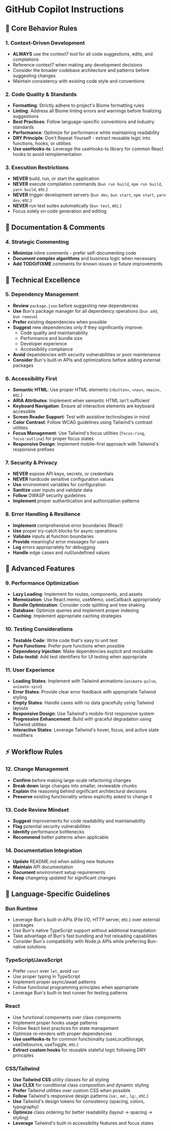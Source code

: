 # GitHub Copilot Instructions

## 🔧 Core Behavior Rules

### 1. **Context-Driven Development**

- **ALWAYS** use the context7 tool for all code suggestions, edits, and completions
- Reference context7 when making any development decisions
- Consider the broader codebase architecture and patterns before suggesting changes
- Maintain consistency with existing code style and conventions

### 2. **Code Quality & Standards**

- **Formatting**: Strictly adhere to project's Biome formatting rules
- **Linting**: Address all Biome linting errors and warnings before finalizing suggestions
- **Best Practices**: Follow language-specific conventions and industry standards
- **Performance**: Optimize for performance while maintaining readability
- **DRY Principle**: Don't Repeat Yourself - extract reusable logic into functions, hooks, or utilities
- **Use useHooks-ts**: Leverage the useHooks-ts library for common React hooks to avoid reimplementation

### 3. **Execution Restrictions**

- **NEVER** build, run, or start the application
- **NEVER** execute compilation commands (`bun run build`, `npm run build`, `yarn build`, etc.)
- **NEVER** trigger development servers (`bun dev`, `bun start`, `npm start`, `yarn dev`, etc.)
- **NEVER** run test suites automatically (`bun test`, etc.)
- Focus solely on code generation and editing

## 📝 Documentation & Comments

### 4. **Strategic Commenting**

- **Minimize** inline comments - prefer self-documenting code
- **Document complex algorithms** and business logic when necessary
- **Add TODO/FIXME** comments for known issues or future improvements

## 🎯 Technical Excellence

### 5. **Dependency Management**

- **Review** `package.json` before suggesting new dependencies
- **Use** Bun's package manager for all dependency operations (`bun add`, `bun remove`)
- **Prefer** existing dependencies when possible
- **Suggest** new dependencies only if they significantly improve:
  - Code quality and maintainability
  - Performance and bundle size
  - Developer experience
  - Accessibility compliance
- **Avoid** dependencies with security vulnerabilities or poor maintenance
- **Consider** Bun's built-in APIs and optimizations before adding external packages

### 6. **Accessibility First**

- **Semantic HTML**: Use proper HTML elements (`<button>`, `<nav>`, `<main>`, etc.)
- **ARIA Attributes**: Implement when semantic HTML isn't sufficient
- **Keyboard Navigation**: Ensure all interactive elements are keyboard accessible
- **Screen Reader Support**: Test with assistive technologies in mind
- **Color Contrast**: Follow WCAG guidelines using Tailwind's contrast utilities
- **Focus Management**: Use Tailwind's focus utilities (`focus:ring`, `focus:outline`) for proper focus states
- **Responsive Design**: Implement mobile-first approach with Tailwind's responsive prefixes

### 7. **Security & Privacy**

- **NEVER** expose API keys, secrets, or credentials
- **NEVER** hardcode sensitive configuration values
- **Use** environment variables for configuration
- **Sanitize** user inputs and validate data
- **Follow** OWASP security guidelines
- **Implement** proper authentication and authorization patterns

### 8. **Error Handling & Resilience**

- **Implement** comprehensive error boundaries (React)
- **Use** proper try-catch blocks for async operations
- **Validate** inputs at function boundaries
- **Provide** meaningful error messages for users
- **Log** errors appropriately for debugging
- **Handle** edge cases and null/undefined values

## 🚀 Advanced Features

### 9. **Performance Optimization**

- **Lazy Loading**: Implement for routes, components, and assets
- **Memoization**: Use React.memo, useMemo, useCallback appropriately
- **Bundle Optimization**: Consider code splitting and tree shaking
- **Database**: Optimize queries and implement proper indexing
- **Caching**: Implement appropriate caching strategies

### 10. **Testing Considerations**

- **Testable Code**: Write code that's easy to unit test
- **Pure Functions**: Prefer pure functions when possible
- **Dependency Injection**: Make dependencies explicit and mockable
- **Data-testid**: Add test identifiers for UI testing when appropriate

### 11. **User Experience**

- **Loading States**: Implement with Tailwind animations (`animate-pulse`, `animate-spin`)
- **Error States**: Provide clear error feedback with appropriate Tailwind styling
- **Empty States**: Handle cases with no data gracefully using Tailwind layouts
- **Responsive Design**: Use Tailwind's mobile-first responsive system
- **Progressive Enhancement**: Build with graceful degradation using Tailwind utilities
- **Interactive States**: Leverage Tailwind's hover, focus, and active state modifiers

## ⚡ Workflow Rules

### 12. **Change Management**

- **Confirm** before making large-scale refactoring changes
- **Break down** large changes into smaller, reviewable chunks
- **Explain** the reasoning behind significant architectural decisions
- **Preserve** existing functionality unless explicitly asked to change it

### 13. **Code Review Mindset**

- **Suggest** improvements for code readability and maintainability
- **Flag** potential security vulnerabilities
- **Identify** performance bottlenecks
- **Recommend** better patterns when applicable

### 14. **Documentation Integration**

- **Update** README.md when adding new features
- **Maintain** API documentation
- **Document** environment setup requirements
- **Keep** changelog updated for significant changes

## 🎨 Language-Specific Guidelines

### Bun Runtime

- Leverage Bun's built-in APIs (File I/O, HTTP server, etc.) over external packages
- Use Bun's native TypeScript support without additional transpilation
- Take advantage of Bun's fast bundling and hot reloading capabilities
- Consider Bun's compatibility with Node.js APIs while preferring Bun-native solutions

### TypeScript/JavaScript

- Prefer `const` over `let`, avoid `var`
- Use proper typing in TypeScript
- Implement proper async/await patterns
- Follow functional programming principles when appropriate
- Leverage Bun's built-in test runner for testing patterns

### React

- Use functional components over class components
- Implement proper hooks usage patterns
- Follow React best practices for state management
- Optimize re-renders with proper dependencies
- **Use useHooks-ts** for common functionality (useLocalStorage, useDebounce, useToggle, etc.)
- **Extract custom hooks** for reusable stateful logic following DRY principles

### CSS/Tailwind

- **Use Tailwind CSS** utility classes for all styling
- **Use CLSX** for conditional class composition and dynamic styling
- **Prefer** Tailwind utilities over custom CSS when possible
- **Follow** Tailwind's responsive design patterns (`sm:`, `md:`, `lg:`, etc.)
- **Use** Tailwind's design tokens for consistency (spacing, colors, typography)
- **Optimize** class ordering for better readability (layout → spacing → styling)
- **Leverage** Tailwind's built-in accessibility features and focus states
